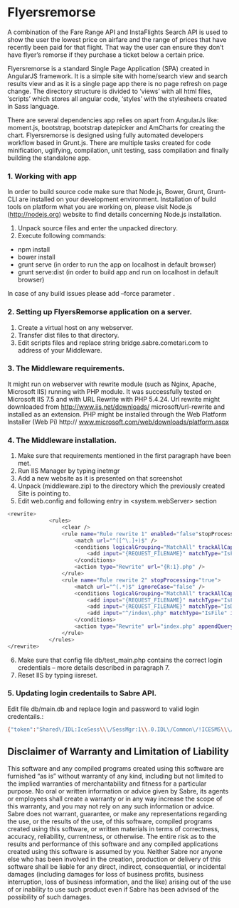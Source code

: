 # Flyersremorse
A combination of the Fare Range API and InstaFlights Search API is used to show the user the lowest price on airfare and the range of prices that have recently been paid for that flight. That way the user can ensure they don’t have flyer’s remorse if they purchase a ticket below a certain price. 

Flyersremorse is a standard Single Page Application (SPA) created in AngularJS framework. It is a simple site with home/search view and search results view and as it is a single page app there is no page refresh on page change. The directory structure is divided to ‘views’ with all html files, ‘scripts’ which stores all angular code, ‘styles’ with the stylesheets created in Sass language. 

There are several dependencies app relies on apart from AngularJs like: moment.js, bootstrap, bootstrap datepicker and AmCharts for creating the chart. 
Flyersremorse is designed using fully automated developers workflow based in Grunt.js. There are multiple tasks created for code minification, uglifying, compilation, unit testing, sass compilation and finally building the standalone app. 

### 1. Working with app
In order to build source code  make sure that Node.js, Bower, Grunt, Grunt-CLI are installed on your development environment. Installation of build tools on platform what you are working on, please visit Node.js  (http://nodejs.org) website to find details concerning Node.js installation.
1.	Unpack source files and enter the unpacked directory.
2.	Execute following commands:

* npm install
* bower install
* grunt serve (in order to run the app on localhost in default browser)
* grunt serve:dist (in order to build app and run on localhost in default browser)

In case of any build issues please add –force parameter . 

### 2. Setting up FlyersRemorse application on a server. 
1.	Create a virtual host on any webserver.
2.	Transfer dist files to that directory.
3.	Edit scripts files and replace string  bridge.sabre.cometari.com to address of your Middleware. 

### 3. The Middleware requirements.
It might run on webserver with rewrite module (such as Nginx, Apache, Microsoft IIS) running with PHP module. It was successfully tested on Microsoft IIS 7.5 and with URL Rewrite with PHP 5.4.24. 
Url rewrite might downloaded from http://www.iis.net/downloads/ microsoft/url-rewrite and installed as an extension. PHP might be installed through the Web Platform Installer (Web Pi) http:// www.microsoft.com/web/downloads/platform.aspx 

### 4. The Middleware installation. 
1.	Make sure that requirements mentioned in the first paragraph have been met.  
2.	Run IIS Manager by typing inetmgr  
3.	Add a new website as it is presented on that screenshot  
4.	Unpack (middleware.zip) to the directory which the previously created Site is pointing to.  
5.	Edit web.config and following entry in <system.webServer> section  

```sh
<rewrite> 
             <rules>
                 <clear />
                 <rule name="Rule rewrite 1" enabled="false"stopProcessing="true">
                     <match url="^([^\.]+)$" />
                     <conditions logicalGrouping="MatchAll" trackAllCaptures="false">
                         <add input="{REQUEST_FILENAME}" matchType="IsFile" ignoreCase="false" negate="true" />
                     </conditions>
                     <action type="Rewrite" url="{R:1}.php" />
                 </rule>
                 <rule name="Rule rewrite 2" stopProcessing="true">
                     <match url="^(.*)$" ignoreCase="false" />
                     <conditions logicalGrouping="MatchAll" trackAllCaptures="false">
                         <add input="{REQUEST_FILENAME}" matchType="IsFile" ignoreCase="false" negate="true" />
                         <add input="{REQUEST_FILENAME}" matchType="IsDirectory" ignoreCase="false" negate="true" />
                         <add input="^/index\.php" matchType="IsFile" ignoreCase="false" negate="true" />
                     </conditions>
                     <action type="Rewrite" url="index.php" appendQueryString="true" />
                 </rule>
             </rules>
</rewrite> 
```
6.	Make sure that config file db/test_main.php contains the correct login credentials – more details described in paragraph 7.
7.	Reset IIS by typing iisreset.

### 5.	Updating login credentails to Sabre API.

Edit file db/main.db and replace login and password to valid login credentails.:
```sh
{"token":"Shared\/IDL:IceSess\\\/SessMgr:1\\.0.IDL\/Common\/!ICESMS\\\/RESH!ICESMSLB\\\/RES.LB!-3552884299647084251!398031!0!1!E2E-1","apiUrl":"https:\/\/api.dev.sabre.com\/v1","clientId":"V1:_YOUR_LOGIN_","clientSecret":"_YOUR_SECRET_PASS_"}
```
## Disclaimer of Warranty and Limitation of Liability

This software and any compiled programs created using this software are furnished “as is” without warranty of any kind, including but not limited to the implied warranties of merchantability and fitness for a particular purpose. No oral or written information or advice given by Sabre, its agents or employees shall create a warranty or in any way increase the scope of this warranty, and you may not rely on any such information or advice.
Sabre does not warrant, guarantee, or make any representations regarding the use, or the results of the use, of this software, compiled programs created using this software, or written materials in terms of correctness, accuracy, reliability, currentness, or otherwise. The entire risk as to the results and performance of this software and any compiled applications created using this software is assumed by you. Neither Sabre nor anyone else who has been involved in the creation, production or delivery of this software shall be liable for any direct, indirect, consequential, or incidental damages (including damages for loss of business profits, business interruption, loss of business information, and the like) arising out of the use of or inability to use such product even if Sabre has been advised of the possibility of such damages.
